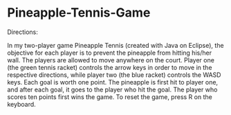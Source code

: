 # Pineapple-Tennis-Game
Directions:

In my two-player game Pineapple Tennis (created with Java on Eclipse),
the objective for each player is to prevent the pineapple from hitting
his/her wall. The players are allowed to move anywhere on the court.
Player one (the green tennis racket) controls the arrow keys in order
to move in the respective directions, while player two (the blue racket)
controls the WASD keys. Each goal is worth one point. The pineapple is
first hit to player one, and after each goal, it goes to the player who
hit the goal. The player who scores ten points first wins the game.
To reset the game, press R on the keyboard.
